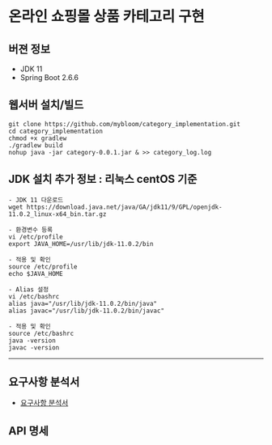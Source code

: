 # 온라인 쇼핑몰 상품 카테고리 구현 

## 버젼 정보
- JDK 11
- Spring Boot 2.6.6

## 웹서버 설치/빌드
```
git clone https://github.com/mybloom/category_implementation.git
cd category_implementation
chmod +x gradlew
./gradlew build
nohup java -jar category-0.0.1.jar & >> category_log.log
```

## JDK 설치 추가 정보 : 리눅스 centOS 기준  
```
- JDK 11 다운로드
wget https://download.java.net/java/GA/jdk11/9/GPL/openjdk-11.0.2_linux-x64_bin.tar.gz

- 환경변수 등록
vi /etc/profile
export JAVA_HOME=/usr/lib/jdk-11.0.2/bin

- 적용 및 확인
source /etc/profile
echo $JAVA_HOME

- Alias 설정 
vi /etc/bashrc
alias java="/usr/lib/jdk-11.0.2/bin/java"
alias javac="/usr/lib/jdk-11.0.2/bin/javac"

- 적용 및 확인
source /etc/bashrc
java -version
javac -version
```

---

## 요구사항 분석서 

- [요구사항 분석서](docs/requirement.md)


## API 명세
